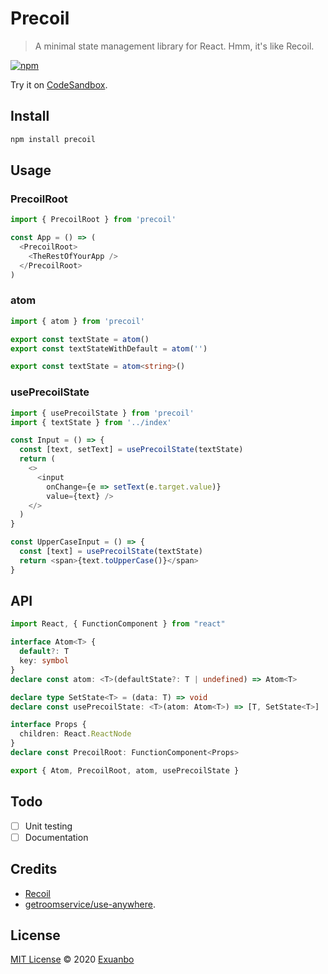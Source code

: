 # Precoil

> A minimal state management library for React. Hmm, it's like Recoil.

[![npm](https://img.shields.io/npm/v/precoil)](https://www.npmjs.com/package/precoil)

Try it on [CodeSandbox](https://codesandbox.io/s/precoil-bsmdd).

## Install

```sh
npm install precoil
```

## Usage

### PrecoilRoot

```js
import { PrecoilRoot } from 'precoil'

const App = () => (
  <PrecoilRoot>
    <TheRestOfYourApp />
  </PrecoilRoot>
)
```

### atom

```js
import { atom } from 'precoil'

export const textState = atom()
export const textStateWithDefault = atom('')
```

```ts
export const textState = atom<string>()
```

### usePrecoilState

```js
import { usePrecoilState } from 'precoil'
import { textState } from '../index'

const Input = () => {
  const [text, setText] = usePrecoilState(textState)
  return (
    <>
      <input
        onChange={e => setText(e.target.value)}
        value={text} />
    </>
  )
}

const UpperCaseInput = () => {
  const [text] = usePrecoilState(textState)
  return <span>{text.toUpperCase()}</span>
}
```

## API

```ts
import React, { FunctionComponent } from "react"

interface Atom<T> {
  default?: T
  key: symbol
}
declare const atom: <T>(defaultState?: T | undefined) => Atom<T>

declare type SetState<T> = (data: T) => void
declare const usePrecoilState: <T>(atom: Atom<T>) => [T, SetState<T>]

interface Props {
  children: React.ReactNode
}
declare const PrecoilRoot: FunctionComponent<Props>

export { Atom, PrecoilRoot, atom, usePrecoilState }
```

## Todo

- [ ] Unit testing
- [ ] Documentation

## Credits

- [Recoil](https://recoiljs.org/)
- [getroomservice/use-anywhere](https://github.com/getroomservice/use-anywhere).

## License

[MIT License](https://github.com/exuanbo/precoil/blob/main/LICENSE) © 2020 [Exuanbo](https://github.com/exuanbo)
